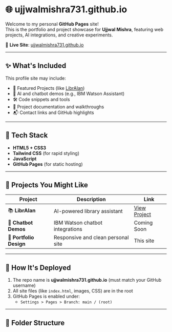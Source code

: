# 🌐 ujjwalmishra731.github.io

Welcome to my personal **GitHub Pages** site!  
This is the portfolio and project showcase for **Ujjwal Mishra**, featuring web projects, AI integrations, and creative experiments.

🔗 **Live Site**: [ujjwalmishra731.github.io](https://ujjwalmishra731.github.io)

---

## ✨ What's Included

This profile site may include:

- 📘 Featured Projects (like [LibrAIan](https://github.com/ujjwalmishra731/LibrAIan))
- 🧠 AI and chatbot demos (e.g., IBM Watson Assistant)
- 🛠️ Code snippets and tools
- 📄 Project documentation and walkthroughs
- 📬 Contact links and GitHub highlights

---

## 🧱 Tech Stack

- **HTML5 + CSS3**
- **Tailwind CSS** (for rapid styling)
- **JavaScript**
- **GitHub Pages** (for static hosting)

---

## 🧩 Projects You Might Like

| Project | Description | Link |
|--------|-------------|------|
| 📚 **LibrAIan** | AI-powered library assistant | [View Project](https://github.com/ujjwalmishra731/LibrAIan) |
| 💬 **Chatbot Demos** | IBM Watson chatbot integrations | Coming Soon |
| 🎨 **Portfolio Design** | Responsive and clean personal site | This site |

---

## 🚀 How It's Deployed

1. The repo name is **ujjwalmishra731.github.io** (must match your GitHub username)
2. All site files (like `index.html`, images, CSS) are in the root
3. GitHub Pages is enabled under:
   - `Settings > Pages > Branch: main / (root)`

---

## 📁 Folder Structure



